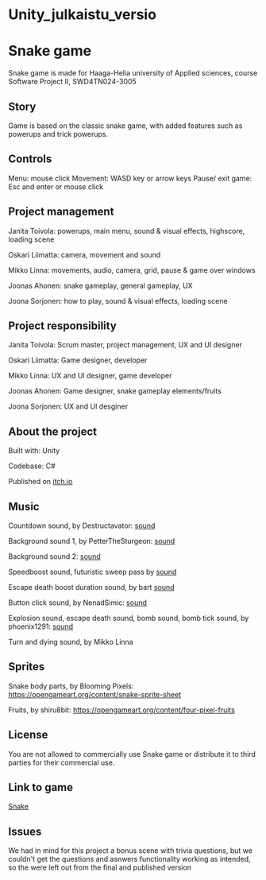# Unity_julkaistu_versio
# Snake game

Snake game is made for Haaga-Helia university of Applied sciences, course Software Project II, SWD4TN024-3005

## Story

Game is based on the classic snake game, with added features such as powerups and trick powerups.

## Controls

Menu: mouse click
Movement: WASD key or arrow keys
Pause/ exit game: Esc and enter or mouse click

## Project management

Janita Toivola: powerups, main menu, sound & visual effects, highscore, loading scene

Oskari Liimatta: camera, movement and sound

Mikko Linna: movements, audio, camera, grid, pause & game over windows

Joonas Ahonen: snake gameplay, general gameplay, UX

Joona Sorjonen: how to play, sound & visual effects, loading scene

## Project responsibility

Janita Toivola: Scrum master, project management, UX and UI designer

Oskari Liimatta: Game designer, developer

Mikko Linna: UX and UI designer, game developer

Joonas Ahonen: Game designer, snake gameplay elements/fruits

Joona Sorjonen: UX and UI desginer

## About the project

Built with: Unity

Codebase: C#

Published on [itch.io](https://itch.io/)

## Music

Countdown sound, by Destructavator: [sound](https://opengameart.org/content/countdown)

Background sound 1, by PetterTheSturgeon: [sound](https://opengameart.org/content/space-music-blind-shift)

Background sound 2: [sound](https://www.dl-sounds.com/royalty-free/sci-fi-pulse-loop/)

Speedboost sound, futuristic sweep pass by [sound](https://mixkit.co/free-sound-effects/sweep/)

Escape death boost duration sound, by bart [sound](https://opengameart.org/content/heartbeat-sounds)

Button click sound, by NenadSimic: [sound](https://opengameart.org/content/menu-selection-click)

Explosion sound, escape death sound, bomb sound, bomb tick sound, by phoenix1291: [sound](https://opengameart.org/content/sound-effects-mini-pack15)

Turn and dying sound, by Mikko Linna

## Sprites

Snake body parts, by Blooming Pixels: https://opengameart.org/content/snake-sprite-sheet


Fruits, by shiru8bit: https://opengameart.org/content/four-pixel-fruits

## License

You are not allowed to commercially use Snake game or distribute it to third parties for their commercial use.

## Link to game

[Snake](https://emiliajt.itch.io/snake)

## Issues

We had in mind for this project a bonus scene with trivia questions, but we couldn't get the questions and asnwers functionality working as intended, so the were left out from the final and published version
